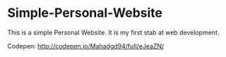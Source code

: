 # Simple-Personal-Website
This is a simple Personal Website. It is my first stab at web development.

Codepen: http://codepen.io/Mahadgd94/full/eJeaZN/
